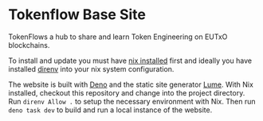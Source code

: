 # Tokenflow Base Site

TokenFlows a hub to share and learn Token Engineering on EUTxO blockchains.

To install and update you must have [nix installed](https://determinate.systems/posts/graphical-nix-installer) 
first and ideally you have installed [direnv](https://direnv.net/) into your nix system configuration.

The website is built with [Deno](https://deno.com/) and the static site generator [Lume](https://lume.land/).
With Nix installed, checkout this repository and change into the project directory. Run ``direnv Allow .`` to
setup the necessary environment with Nix. Then run ``deno task dev`` to build and run a local instance of the 
website.